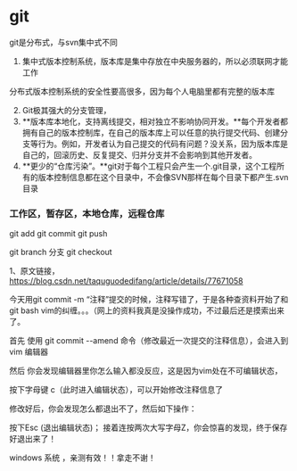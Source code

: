# git

git是分布式，与svn集中式不同

1. 集中式版本控制系统，版本库是集中存放在中央服务器的，所以必须联网才能工作

分布式版本控制系统的安全性要高很多，因为每个人电脑里都有完整的版本库

2. Git极其强大的分支管理，
3. **版本库本地化，支持离线提交，相对独立不影响协同开发。**每个开发者都拥有自己的版本控制库，在自己的版本库上可以任意的执行提交代码、创建分支等行为。例如，开发者认为自己提交的代码有问题？没关系，因为版本库是自己的，回滚历史、反复提交、归并分支并不会影响到其他开发者。
4. **更少的“仓库污染”。**git对于每个工程只会产生一个.git目录，这个工程所有的版本控制信息都在这个目录中，不会像SVN那样在每个目录下都产生.svn目录

### 工作区，暂存区，本地仓库，远程仓库

git add  git commit  git push

git branch 分支 git checkout

1、原文链接，https://blog.csdn.net/taquguodedifang/article/details/77671058

今天用git commit -m “注释”提交的时候，注释写错了，于是各种查资料开始了和git bash vim的纠缠。。。（网上的资料我真是没操作成功，不过最后还是摸索出来了。

首先 使用 git commit --amend 命令（修改最近一次提交的注释信息），会进入到vim 编辑器

然后 你会发现编辑器里你怎么输入都没反应，这是因为vim处在不可编辑状态，

按下字母键 c（此时进入编辑状态），可以开始修改注释信息了

修改好后，你会发现怎么都退出不了，然后如下操作：

按下Esc (退出编辑状态)； 接着连按两次大写字母Z，你会惊喜的发现，终于保存好退出来了！

 windows 系统 ，亲测有效！！拿走不谢！